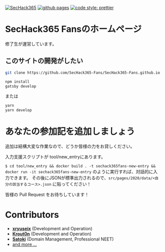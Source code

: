 [![SecHack365](https://img.shields.io/static/v1?label=SecHack&message=365&color=ffd700)](https://sechack365.nict.go.jp/) [![github pages](https://github.com/SecHack365-Fans/SecHack365-Fans.github.io/actions/workflows/gh-pages.yml/badge.svg)](https://github.com/SecHack365-Fans/SecHack365-Fans.github.io/actions/workflows/gh-pages.yml) [![code style: prettier](https://img.shields.io/badge/code_style-prettier-ff69b4.svg)](https://github.com/prettier/prettier)

# SecHack365 Fansのホームページ

修了生が運営しています。

## このサイトの開発がしたい

```sh
git clone https://github.com/SecHack365-Fans/SecHack365-Fans.github.io
```

```sh
npm install
gatsby develop
```

または

```sh
yarn
yarn develop
```

# あなたの参加記を追加しましょう

追加は結構大変な作業なので、どうか皆様の力をお貸しください。

入力支援スクリプトが tool/new_entryにあります。

`$ cd tool/new_entry && docker build . -t sechack365fans-new-entry && docker run -it sechack365fans-new-entry` のように実行すれば、対話的に入力できます。
その後にJSONが標準出力されるので、`src/pages/2020/data/<自分の該当するコース>.json` に貼ってください！

皆様の Pull Request をお待ちしています！

# Contributors

* **[xryuseix](https://github.com/xryuseix)** (Development and Operation)
* **[Krout0n](https://github.com/Krout0n)** (Development and Operation)
* **[Satoki](https://github.com/satoki)** (Domain Management, Professional NEET)
* [and more ...](https://github.com/SecHack365-Fans/SecHack365-Fans.github.io/graphs/contributors)
